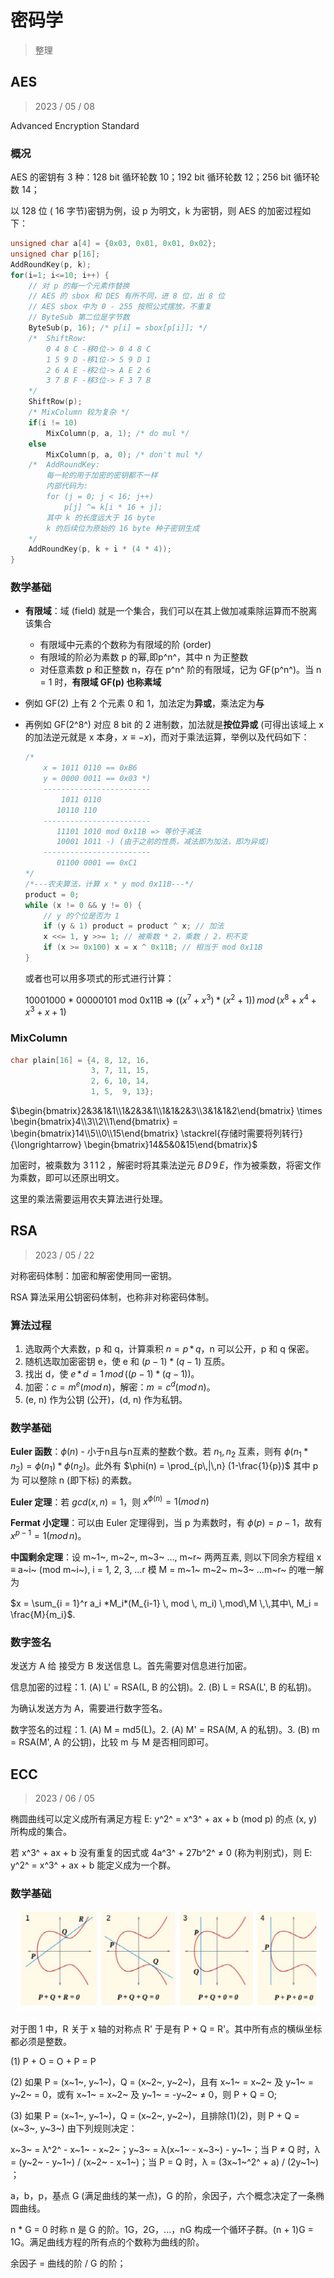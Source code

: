 # 密码学

> 整理



## AES

> 2023 / 05 / 08

Advanced Encryption Standard

### 概况

AES 的密钥有 3 种：128 bit 循环轮数 10；192 bit 循环轮数 12；256 bit 循环轮数 14；

以 128 位 ( 16 字节)密钥为例，设 p 为明文，k 为密钥，则 AES 的加密过程如下：

~~~c
unsigned char a[4] = {0x03, 0x01, 0x01, 0x02};
unsigned char p[16];
AddRoundKey(p, k);
for(i=1; i<=10; i++) {
   	// 对 p 的每一个元素作替换
    // AES 的 sbox 和 DES 有所不同，进 8 位，出 8 位
    // AES sbox 中为 0 - 255 按照公式摆放，不重复
    // ByteSub 第二位是字节数
    ByteSub(p, 16); /* p[i] = sbox[p[i]]; */
    /*  ShiftRow:
        0 4 8 C -移0位-> 0 4 8 C
        1 5 9 D -移1位-> 5 9 D 1
        2 6 A E -移2位-> A E 2 6
        3 7 B F -移3位-> F 3 7 B
    */
    ShiftRow(p);
    /* MixColumn 较为复杂 */
    if(i != 10)
        MixColumn(p, a, 1); /* do mul */
    else
        MixColumn(p, a, 0); /* don't mul */
    /*  AddRoundKey:
    	每一轮的用于加密的密钥都不一样
    	内部代码为:
    	for (j = 0; j < 16; j++)
    		p[j] ^= k[i * 16 + j];
    	其中 k 的长度远大于 16 byte
    	k 的后续位为原始的 16 byte 种子密钥生成
    */
    AddRoundKey(p, k + i * (4 * 4));
}
~~~



### 数学基础

+ **有限域**：域 (field) 就是一个集合，我们可以在其上做加减乘除运算而不脱离该集合

  + 有限域中元素的个数称为有限域的阶 (order)
  + 有限域的阶必为素数 p 的幂,即p^n^，其中 n 为正整数
  + 对任意素数 p 和正整数 n，存在 p^n^ 阶的有限域，记为 GF(p^n^)。当 n = 1 时，**有限域 GF(p) 也称素域**

+ 例如 GF(2) 上有 2 个元素 0 和 1，加法定为**异或**，乘法定为**与**

+ 再例如 GF(2^8^) 对应 8 bit 的 2 进制数，加法就是**按位异或** (可得出该域上 x 的加法逆元就是 x 本身，$x \equiv -x$)，而对于乘法运算，举例以及代码如下：

  ~~~c
  /*
      x = 1011 0110 == 0xB6
      y = 0000 0011 == 0x03 *)
      ------------------------
          1011 0110
         10110 110
      ------------------------
         11101 1010 mod 0x11B => 等价于减法
         10001 1011 -) (由于之前的性质，减法即为加法，即为异或)
      ------------------------
         01100 0001 == 0xC1
  */
  /*---农夫算法，计算 x * y mod 0x11B---*/
  product = 0;
  while (x != 0 && y != 0) {
      // y 的个位是否为 1
      if (y & 1) product = product ^ x; // 加法
      x <<= 1, y >>= 1; // 被乘数 * 2，乘数 / 2，积不变
      if (x >= 0x100) x = x ^ 0x11B; // 相当于 mod 0x11B
  }  
  ~~~

  或者也可以用多项式的形式进行计算：

  10001000 * 00000101 mod 0x11B => $((x^7+x^3) * (x^2+1))\,mod\,(x^8+x^4+x^3+x+1)$



### MixColumn

~~~c
char plain[16] = {4, 8, 12, 16,
				  3, 7, 11, 15,
				  2, 6, 10, 14,
				  1, 5,  9, 13};
~~~

$\begin{bmatrix}2&3&1&1\\1&2&3&1\\1&1&2&3\\3&1&1&2\end{bmatrix} \times \begin{bmatrix}4\\3\\2\\1\end{bmatrix} = \begin{bmatrix}14\\5\\0\\15\end{bmatrix} \stackrel{存储时需要将列转行}{\longrightarrow} \begin{bmatrix}14&5&0&15\end{bmatrix}$

加密时，被乘数为 $3\,1\,1\,2$ ，解密时将其乘法逆元 $B\,D\,9\,E$，作为被乘数，将密文作为乘数，即可以还原出明文。 

这里的乘法需要运用农夫算法进行处理。





## RSA

> 2023 / 05 / 22

对称密码体制：加密和解密使用同一密钥。

RSA 算法采用公钥密码体制，也称非对称密码体制。

### 算法过程

1. 选取两个大素数，p 和 q，计算乘积 $n = p\,*\,q$，n 可以公开，p 和 q 保密。
2. 随机选取加密密钥 e，使 e 和 $(p-1)*(q-1)$ 互质。
3. 找出 d，使 $e\,*\,d= 1\,mod\,((p-1)*(q-1))$。
4. 加密：$c = m^e(mod\,n)$，解密：$m = c^d(mod\,n)$。
5. (e, n) 作为公钥 (公开)，(d, n) 作为私钥。



### 数学基础

**Euler 函数**：$\phi(n)$ - 小于n且与n互素的整数个数。若 $n_1,\,n_2$ 互素，则有 $\phi(n_1*n_2) = \phi(n_1)*\phi(n_2)$。此外有 $\phi(n) = \prod_{p\,|\,n} (1-\frac{1}{p})$ 其中 p 为 可以整除 n (即下标) 的素数。

**Euler 定理**：若 $gcd(x,\,n) = 1$，则 $x^{\phi(n)} = 1 (mod \, n)$

**Fermat 小定理**：可以由 Euler 定理得到，当 p 为素数时，有 $\phi(p) = p-1$，故有 $x^{p-1} = 1 (mod \, n)$。

**中国剩余定理**：设 m~1~, m~2~, m~3~ …, m~r~ 两两互素, 则以下同余方程组 x ≡ a~i~ (mod m~i~), i = 1, 2, 3, …r 模 M = m~1~ m~2~ m~3~ …m~r~ 的唯一解为

$x = \sum_{i = 1}^r a_i *M_i*(M_{i-1} \, mod \, m_i) \,mod\,M \,\,其中\, M_i = \frac{M}{m_i}$.



### 数字签名

发送方 A 给 接受方 B 发送信息 L。首先需要对信息进行加密。

信息加密的过程：1. (A) L' =  RSA(L, B 的公钥)。2. (B) L = RSA(L', B 的私钥)。

为确认发送方为 A，需要进行数字签名。

数字签名的过程：1. (A) M = md5(L)。2. (A) M' = RSA(M, A 的私钥)。3. (B) m = RSA(M', A 的公钥)，比较 m 与 M 是否相同即可。





## ECC

> 2023 / 06 / 05

椭圆曲线可以定义成所有满足方程 E: y^2^ = x^3^ + ax + b (mod p) 的点 (x, y) 所构成的集合。

若 x^3^ + ax + b 没有重复的因式或 4a^3^ + 27b^2^ ≠ 0 (称为判别式)，则 E: y^2^ = x^3^ + ax + b 能定义成为一个群。

### 数学基础

<center><img src="./image/clip_image002.jpg" alt="img" style="zoom:47%;" /></center>

对于图 1 中，R 关于 x 轴的对称点 R' 于是有 P + Q = R'。其中所有点的横纵坐标都必须是整数。

(1) P + O = O + P = P

(2) 如果 P = (x~1~, y~1~)，Q = (x~2~, y~2~)，且有 x~1~ = x~2~ 及 y~1~ = y~2~ = 0，或有 x~1~ = x~2~ 及 y~1~ = -y~2~ ≠ 0，则 P + Q = O;

(3) 如果 P = (x~1~, y~1~)，Q = (x~2~, y~2~)，且排除(1)(2)，则 P + Q = (x~3~, y~3~) 由下列规则决定：

x~3~ = λ^2^ - x~1~ - x~2~；y~3~ = λ(x~1~ - x~3~) - y~1~；当 P ≠ Q 时，λ = (y~2~ - y~1~) / (x~2~ - x~1~)；当 P = Q 时，λ = (3x~1~^2^ + a) / (2y~1~) ；

a，b，p，基点 G (满足曲线的某一点)，G 的阶，余因子，六个概念决定了一条椭圆曲线。

n * G = 0 时称 n 是 G 的阶。1G，2G，...，nG 构成一个循环子群。(n + 1)G = 1G。满足曲线方程的所有点的个数称为曲线的阶。

余因子 = 曲线的阶 / G 的阶；

